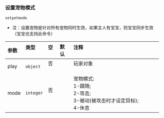 ### 设置宠物模式

`setpetmode`
- 注：设置宠物是针对所有宠物同时生效，如果主人有宝宝，则宝宝同步生效（宝宝也支持此命令）

| 参数 | 类型      | 空   | 默认 | 注释                                                                     |
| :--- | :-------- | :--- | :--- | :----------------------------------------------------------------------- |
| play | `object`  | 否   |      | 玩家对象                                                                 |
| mode | `integer` | 否   |      | 宠物模式:<br>1-跟随;<br>2-攻击;<br>3-被动(被攻击时才设定目标);<br>4-休息 |

